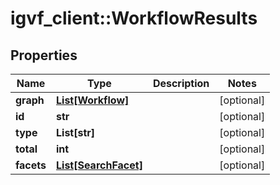 # igvf_client::WorkflowResults


## Properties
Name | Type | Description | Notes
------------ | ------------- | ------------- | -------------
**graph** | [**List[Workflow]**](Workflow.md) |  | [optional] 
**id** | **str** |  | [optional] 
**type** | **List[str]** |  | [optional] 
**total** | **int** |  | [optional] 
**facets** | [**List[SearchFacet]**](SearchFacet.md) |  | [optional] 


